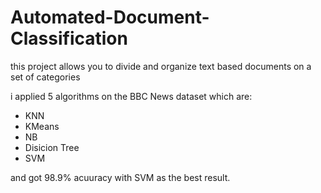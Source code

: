 # Automated-Document-Classification
this project allows you to divide and organize text based documents on a set of categories


i applied 5 algorithms on the BBC News dataset which are:
- KNN
- KMeans
- NB
- Disicion Tree
- SVM


and got 98.9% acuuracy with SVM as the best result.
